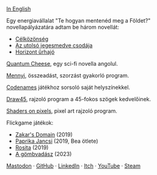 [In English](english)

Egy energiavállalat "Te hogyan mentenéd meg a Földet?" novellapályázatára adtam be három novellát:
- [Célközönség](/iras/celkozonseg)
- [Az utolsó jegesmedve csodája](/iras/az-utolso-jegesmedve-csodaja)
- [Horizont űrhajó](/iras/horizont-urhajo)

[Quantum Cheese](/writing/quantum-cheese), egy sci-fi novella angolul.

[Mennyi](https://mennyi.darabos.space/), összeadást, szorzást gyakorló program.

[Codenames](/codenames) játékhoz sorsoló saját helyszínekkel.

[Draw45](https://draw45.darabos.space/), rajzoló program a 45-fokos szögek kedvelőinek.

[Shaders on pixels](https://darabos.github.io/shaders-on-pixels/), pixel art rajzoló program.

Flickgame játékok:
- [Zakar's Domain](https://www.flickgame.org/play.html?p=b8823831719f78648b12b49497b90d35) (2019)
- [Paprika Jancsi](https://www.flickgame.org/play.html?p=a62cfa3bcd29aa5fe721f05c8006154d) (2019, Bea ötlete)
- [Rosita](https://www.flickgame.org/play.html?p=c04944095b1c1db144f8eff50dd66d8b) (2019)
- [A gömbvadász](https://www.flickgame.org/play.html?p=a9b9f16f4fa11a685d5cd866db2f2a9c) (2023)

[Mastodon](https://mastodon.online/@darabos) ·
[GitHub](https://github.com/darabos) ·
[LinkedIn](https://www.linkedin.com/in/darabos/) ·
[Itch](https://darabos.itch.io/) ·
[YouTube](https://www.youtube.com/@DanielDarabos) ·
[Steam](https://steamcommunity.com/id/cyhawk/)
